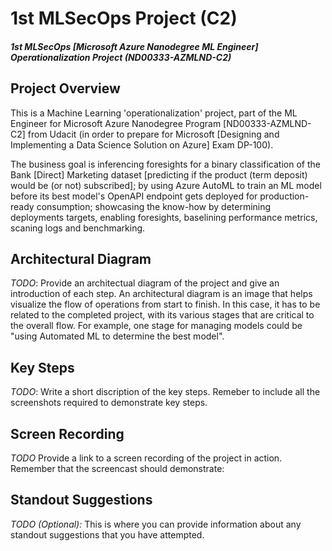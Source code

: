
# 1st MLSecOps Project (C2)

##### 1st MLSecOps [Microsoft Azure Nanodegree ML Engineer] Operationalization Project (ND00333-AZMLND-C2)


## Project Overview

This is a Machine Learning 'operationalization' project, part of the ML Engineer for Microsoft Azure Nanodegree Program [ND00333-AZMLND-C2] from Udacit (in order to prepare for Microsoft [Designing and Implementing a Data Science Solution on Azure] Exam DP-100).

The business goal is inferencing foresights for a binary classification of the Bank [Direct] Marketing dataset [predicting if the product (term deposit) would be (or not) subscribed]; by using Azure AutoML to train an ML model before its best model's OpenAPI endpoint gets deployed for production-ready consumption; showcasing the know-how by determining deployments targets, enabling foresights, baselining performance metrics, scaning logs and  benchmarking.


## Architectural Diagram
*TODO*: Provide an architectual diagram of the project and give an introduction of each step. An architectural diagram is an image that helps visualize the flow of operations from start to finish. In this case, it has to be related to the completed project, with its various stages that are critical to the overall flow. For example, one stage for managing models could be "using Automated ML to determine the best model". 


## Key Steps
*TODO*: Write a short discription of the key steps. Remeber to include all the screenshots required to demonstrate key steps. 


## Screen Recording
*TODO* Provide a link to a screen recording of the project in action. Remember that the screencast should demonstrate:


## Standout Suggestions
*TODO (Optional):* This is where you can provide information about any standout suggestions that you have attempted.
